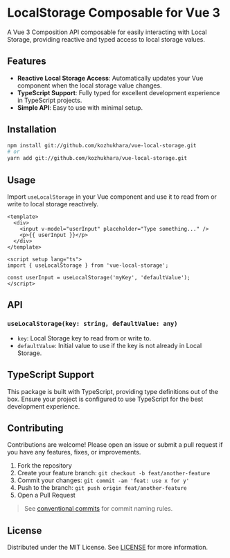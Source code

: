 # LocalStorage Composable for Vue 3
A Vue 3 Composition API composable for easily interacting with Local Storage, providing reactive and typed access to local storage values.

## Features
- **Reactive Local Storage Access**: Automatically updates your Vue component when the local storage value changes.
- **TypeScript Support**: Fully typed for excellent development experience in TypeScript projects.
- **Simple API**: Easy to use with minimal setup.

## Installation
```bash
npm install git://github.com/kozhukhara/vue-local-storage.git
# or
yarn add git://github.com/kozhukhara/vue-local-storage.git
```

## Usage
Import `useLocalStorage` in your Vue component and use it to read from or write to local storage reactively.

```vue
<template>
  <div>
    <input v-model="userInput" placeholder="Type something..." />
    <p>{{ userInput }}</p>
  </div>
</template>

<script setup lang="ts">
import { useLocalStorage } from 'vue-local-storage';

const userInput = useLocalStorage('myKey', 'defaultValue');
</script>
```

## API
### `useLocalStorage(key: string, defaultValue: any)`
- `key`: Local Storage key to read from or write to.
- `defaultValue`: Initial value to use if the key is not already in Local Storage.

## TypeScript Support
This package is built with TypeScript, providing type definitions out of the box. Ensure your project is configured to use TypeScript for the best development experience.

## Contributing
Contributions are welcome! Please open an issue or submit a pull request if you have any features, fixes, or improvements.

1. Fork the repository
2. Create your feature branch: `git checkout -b feat/another-feature`
3. Commit your changes: `git commit -am 'feat: use x for y'`
4. Push to the branch: `git push origin feat/another-feature`
5. Open a Pull Request

> See [conventional commits](https://www.conventionalcommits.org/en/v1.0.0/#specification) for commit naming rules.

## License
Distributed under the MIT License. See [LICENSE](LICENSE) for more information.